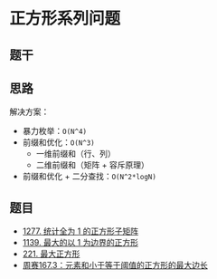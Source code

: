 # 正方形系列问题

## 题干

## 思路

解决方案：

- 暴力枚举：`O(N^4)`
- 前缀和优化：`O(N^3)`
  - 一维前缀和（行、列）
  - 二维前缀和（矩阵 + 容斥原理）
- 前缀和优化 + 二分查找：`O(N^2*logN)`

## 题目

- [1277. 统计全为 1 的正方形子矩阵](https://leetcode-cn.com/problems/count-square-submatrices-with-all-ones/)
- [1139. 最大的以 1 为边界的正方形](https://leetcode-cn.com/problems/largest-1-bordered-square/)
- [221. 最大正方形](https://leetcode-cn.com/problems/maximal-square/)
- [周赛167.3：元素和小于等于阈值的正方形的最大边长](https://leetcode-cn.com/problems/maximum-side-length-of-a-square-with-sum-less-than-or-equal-to-threshold/)